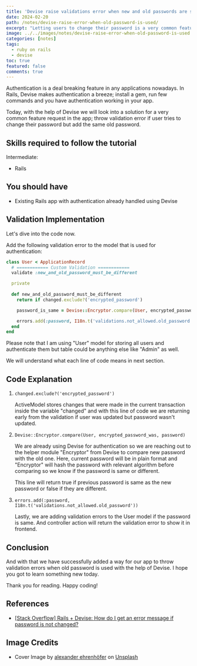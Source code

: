 ```yaml
---
title: 'Devise raise validations error when new and old passwords are same'
date: 2024-02-20
path: /notes/devise-raise-error-when-old-password-is-used/
excerpt: "Letting users to change their password is a very common feature. In this post we will be exploring the solution for raising validations error when they try to change their password but add the same old password again."
image: ../../images/notes/devise-raise-error-when-old-password-is-used.webp
categories: [notes]
tags:
  - ruby on rails
  - devise
toc: true
featured: false
comments: true
---
```


Authentication is a deal breaking feature in any applications nowadays. In Rails, Devise makes authentication a breeze; install a gem, run few commands and you have authentication working in your app.

Today, with the help of Devise we will look into a solution for a very common feature request in the app; throw validation error if user tries to change their password but add the same old password.

## Skills required to follow the tutorial

Intermediate:

- Rails

## You should have

- Existing Rails app with authentication already handled using Devise

## Validation Implementation

Let's dive into the code now.

Add the following validation error to the model that is used for authentication:

```ruby
class User < ApplicationRecord
  # ============ Custom Validation ============
  validate :new_and_old_password_must_be_different

  private
  
  def new_and_old_password_must_be_different
    return if changed.exclude?('encrypted_password')

    password_is_same = Devise::Encryptor.compare(User, encrypted_password_was, password)

    errors.add(:password, I18n.t('validations.not_allowed.old_password')) if password_is_same
  end
end
```

Please note that I am using "User" model for storing all users and authenticate them but table could be anything else like "Admin" as well.

We will understand what each line of code means in next section.

## Code Explanation

1. `changed.exclude?('encrypted_password')`
  
    ActiveModel stores changes that were made in the current transaction inside the variable "changed" and with this line of code we are returning early from the validation if user was updated but password wasn't updated.
2. `Devise::Encryptor.compare(User, encrypted_password_was, password)`
  
    We are already using Devise for authentication so we are reaching out to the helper module "Encryptor" from Devise to compare new password with the old one. Here, current password will be in plain format and "Encryptor" will hash the password with relevant algorithm before comparing so we know if the password is same or different.
    
    This line will return true if previous password is same as the new password or false if they are different.
3. `errors.add(:password, I18n.t('validations.not_allowed.old_password'))`
  
    Lastly, we are adding validation errors to the User model if the password is same. And controller action will return the validation error to show it in frontend.

## Conclusion

And with that we have successfully added a way for our app to throw validation errors when old password is used with the help of Devise. I hope you got to learn something new today.

Thank you for reading. Happy coding!

## References

- <a href="https://stackoverflow.com/questions/67110367/rails-devise-how-do-i-get-an-error-message-if-password-is-not-changed" target="_blank" rel="noopener">[Stack Overflow] Rails + Devise: How do I get an error message if password is not changed?</a>

## Image Credits

- Cover Image by <a href="https://unsplash.com/@alexeh99?utm_content=creditCopyText&utm_medium=referral&utm_source=unsplash" target="_blank" rel="noopener">alexander ehrenhöfer</a> on <a href="https://unsplash.com/photos/assorted-color-padlocks-in-rope-yI4pFmN9ges?utm_content=creditCopyText&utm_medium=referral&utm_source=unsplash" target="_blank" rel="noopener">Unsplash</a>
  